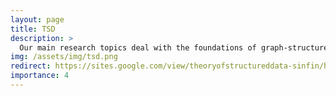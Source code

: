 ```yaml
---
layout: page
title: TSD
description: >
  Our main research topics deal with the foundations of graph-structured data. We study query languages that combine both constraints based on graph topology, and tests for data ranging over potentially infinite domains.
img: /assets/img/tsd.png
redirect: https://sites.google.com/view/theoryofstructureddata-sinfin/home?authuser=0
importance: 4
---
```

